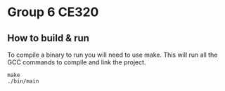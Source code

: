 # Group 6 CE320

## How to build & run

To compile a binary to run you will need to use make. This will run all the GCC commands to compile and link the project.

```shell
make
./bin/main
```
